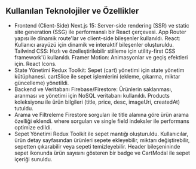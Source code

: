 ## Kullanılan Teknolojiler ve Özellikler
- Frontend (Client-Side)
Next.js 15: Server-side rendering (SSR) ve static site generation (SSG) ile performanslı bir React çerçevesi. App Router yapısı ile dinamik route'lar ve client-side bileşenler kullanıldı.
React: Kullanıcı arayüzü için dinamik ve interaktif bileşenler oluşturuldu.
Tailwind CSS: Hızlı ve özelleştirilebilir stilleme için utility-first CSS framework'ü kullanıldı.
Framer Motion: Animasyonlar ve geçiş efektleri için.
React Icons.
- State Yönetimi
Redux Toolkit: Sepet (cart) yönetimi için state yönetim kütüphanesi. cartSlice ile sepet işlemlerini (ekleme, çıkarma, miktar güncelleme) yönetildi.
- Backend ve Veritabanı
Firebase/Firestore: Ürünlerin saklanması, aranması ve yönetimi için NoSQL veritabanı kullanıldı. Products koleksiyonu ile ürün bilgileri (title, price, desc, imageUri, createdAt) tutuldu.
- Arama ve Filtreleme
Firestore sorguları ile title alanına göre ürün arama özelliği eklendi. where sorguları ve single field indeksler ile performans optimize edildi.
- Sepet Yönetimi
Redux Toolkit ile sepet mantığı oluşturuldu. Kullanıcılar, ürün detay sayfasından ürünleri sepete ekleyebilir, miktarı değiştirebilir, sepetten çıkarabilir veya sepeti temizleyebilir.
Header bileşenininde sepet ikonunda ürün sayısını gösteren bir badge ve CartModal ile sepet içeriği sunuldu.
